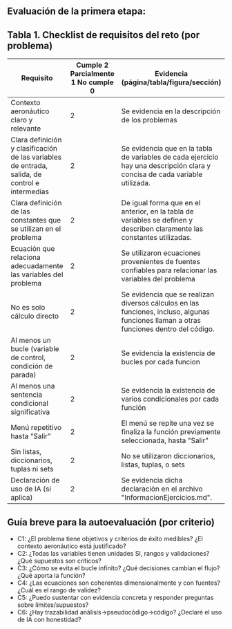 ## Evaluación de la primera etapa:

## Tabla 1. Checklist de requisitos del reto (por problema)

| Requisito | Cumple           2 Parcialmente  1 No cumple     0 | Evidencia (página/tabla/figura/sección) |
| --- | --- | --- |
| Contexto aeronáutico claro y relevante | 2  | Se evidencia en la descripción de los problemas |
| Clara definición y clasificación de las variables de entrada, salida, de control e intermedias | 2 | Se evidencia que en la tabla de variables de cada ejercicio hay una descripción clara y concisa de cada variable utilizada. |
| Clara definición de las constantes que se utilizan en el problema | 2 | De igual forma que en el anterior, en la tabla de variables se definen y describen claramente las constantes utilizadas. |
| Ecuación que relaciona adecuadamente las variables del problema | 2 | Se utilizaron ecuaciones provenientes de fuentes confiables para relacionar las variables del problema |
| No es solo cálculo directo | 2 | Se evidencia que se realizan diversos cálculos en las funciones, incluso, algunas funciones llaman a otras funciones dentro del código. |
| Al menos un bucle (variable de control, condición de parada) | 2 | Se evidencia la existencia de bucles por cada funcion |
| Al menos una sentencia condicional significativa | 2 | Se evidencia la existencia de varios condicionales por cada función |
| Menú repetitivo hasta “Salir” | 2 | El menú se repite una vez se finaliza la función previamente seleccionada, hasta "Salir" |
| Sin listas, diccionarios, tuplas ni sets | 2 | No se utilizaron diccionarios, listas, tuplas, o sets |
| Declaración de uso de IA (si aplica) | 2 | Se evidencia dicha declaración en el archivo "InformacionEjercicios.md".  |

## Guía breve para la autoevaluación (por criterio)

- C1: ¿El problema tiene objetivos y criterios de éxito medibles? ¿El contexto aeronáutico está justificado?
- C2: ¿Todas las variables tienen unidades SI, rangos y validaciones? ¿Qué supuestos son críticos?
- C3: ¿Cómo se evita el bucle infinito? ¿Qué decisiones cambian el flujo? ¿Qué aporta la función?
- C4: ¿Las ecuaciones son coherentes dimensionalmente y con fuentes? ¿Cuál es el rango de validez?
- C5: ¿Puedo sustentar con evidencia concreta y responder preguntas sobre límites/supuestos?
- C6: ¿Hay trazabilidad análisis→pseudocódigo→código? ¿Declaré el uso de IA con honestidad?